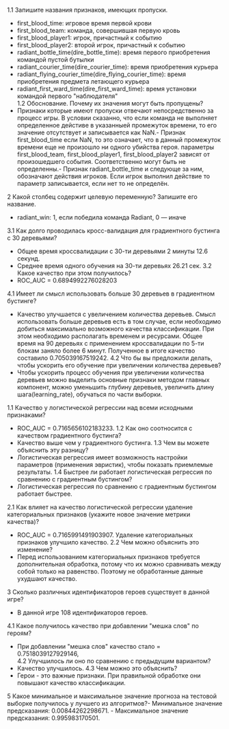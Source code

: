 1.1 Запишите названия признаков, имеющих пропуски.   
- first_blood_time: игровое время первой крови
- first_blood_team: команда, совершившая первую кровь   
- first_blood_player1: игрок, причастный к событию   
- first_blood_player2: второй игрок, причастный к событию    
- radiant_bottle_time(dire_bottle_time): время первого приобретения командой пустой бутылки   
- radiant_courier_time(dire_courier_time): время приобретения курьера   
- radiant_flying_courier_time(dire_flying_courier_time): время приобретения предмета летающего курьера   
- radiant_first_ward_time(dire_first_ward_time): время установки командой первого "наблюдателя"      
1.2 Обоснование. Почему их значения могут быть пропущены?
- Признаки которые имеют пропуски отвечают непосредственно за процесс игры. В условии сказанно, что если команда не выполняет определенное дейстиве в указанныей промежуток времени, то его значение отсутствует и записывается как NaN.- Признак first_blood_time если NaN, то это означает, что в данный промежуток времени еще не произошло ни одного убийства героя. параметры first_blood_team, first_blood_player1, first_blood_player2 зависят от произошедшего события. Соответственно могут быть не определенны.- Признак radiant_bottle_time и следующе за ним, обозначают действия игроков. Если игрок выполнил действие то параметр записывается, если нет то не определён.

2 Какой столбец содержит целевую переменную? Запишите его название.
- radiant_win: 1, если победила команда Radiant, 0 — иначе

3.1 Как долго проводилась кросс-валидация для градиентного бустинга с 30 деревьями? 
- Общее время кроссвалидации с 30-ти деревьями 2 минуты 12.6 секунд.
- Среднее время одного обучения на 30-ти деревьях 26.21 сек.
3.2 Какое качество при этом получилось?
- ROC_AUC = 0.6894992276028203

4.1 Имеет ли смысл использовать больше 30 деревьев в градиентном бустинге?
- Качество улучшается с увеличением количества деревьев. Смысл использовать больше деревьев есть в том случае, если необходимо добиться максимально возможного качества классификации. При этом необходимо располагать временем и ресурсами. Общее время на 90 деревьях с применением кроссвалидации по 5-ти блокам заняло более 6 минут. Полученное в итоге качество составило 0.705039167519242.
4.2 Что бы вы предложили делать, чтобы ускорить его обучение при увеличении количества деревьев?
- Чтобы ускорить процесс обучения при увеличении количества деревьев можно выделить основные признаки методом главных компонент, можно уменьшить глубину деревьев, увеличить длину шага(learning_rate), обучаться по части выборки.


1.1 Качество у логистической регрессии над всеми исходными признаками?  
- ROC_AUC = 0.7165656102183233.
1.2 Как оно соотносится с качеством градиентного бустинга? 
- Качество выше чем у градиентного бустинга.
1.3 Чем вы можете объяснить эту разницу? 
- Логистическая регрессия имеет возможность настройки параметров (применения эвристик), чтобы показать приемлемые результаты.
1.4 Быстрее ли работает логистическая регрессия по сравнению с градиентным бустингом?
 - Логистическая регрессия по сравнению с градиентным бустингом работает быстрее.

2.1  Как влияет на качество логистической регрессии удаление категориальных признаков (укажите новое значение метрики качества)? 
- ROC_AUC = 0.7165991491903907. Удаление категориальных признаков улучшило качество.
2.2  Чем можно объяснить это изменение? 
- Перед использованием категориальных признаков требуется дополнительная обработка, потому что их можно сравнивать между собой только на равенство. Поэтому не обработанные данные ухудшают качество.

3 Сколько различных идентификаторов героев существует в данной игре?
 - В данной игре 108 идентификаторов героев.

4.1 Какое получилось качество при добавлении "мешка слов" по героям?
- При добавлении "мешка слов" качество стало = 0.7518039127929146,   
4.2 Улучшилось ли оно по сравнению с предыдущим вариантом? 
- Качество улучшилось.
4.3 Чем можно это объяснить?
- Герои - это важные признаки. При правильной обработке они повышают качество классификации.

5 Какое минимальное и максимальное значение прогноза на тестовой выборке получилось у лучшего из алгоритмов?- Минимальное значение предсказания: 0.00844262298671. - Максимальное значение предсказания: 0.995983170501.